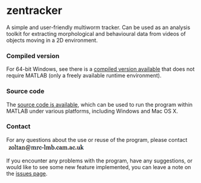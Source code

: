 # zentracker
A simple and user-friendly multiworm tracker. Can be used as an analysis toolkit for extracting morphological and behavioural data from videos of objects moving in a 2D environment.

### Compiled version

For 64-bit Windows, see there is a [compiled version available](https://github.com/wormtracker/zentracker/tree/master/bin/2.14/win64) that does not require MATLAB (only a freely available runtime environment).

### Source code

The [source code is available](https://github.com/wormtracker/zentracker/tree/master/source), which can be used to run the program within MATLAB under various platforms, including Windows and Mac OS X.

### Contact

For any questions about the use or reuse of the program, please contact ![zoltan atsign mrc-lmb.cam.ac.uk](misc/contact.png)

If you encounter any problems with the program, have any suggestions, or would like to see some new feature implemented, you can leave a note on the [issues page](https://github.com/wormtracker/zentracker/issues).
